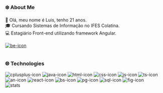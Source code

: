 ### ❄️ About Me
<div>
  <div>
  🙂 Olá, meu nome é Luis, tenho 21 anos.<br>
  🎓 Cursando Sistemas de Informação no IFES Colatina.<br>
  💻 Estagiário Front-end utilizando framework Angular.<br>
  </div><br>
   <div style="display: inline-block;">
     <a href="https://www.behance.net/luisrossim" target="_blank">
       <img src="https://img.shields.io/badge/Behance-1769ff?style=for-the-badge&logo=behance&logoColor=white" alt="be-icon">
     </a>
  </div>
</div>

#

### 🌐 Technologies
<div style="display: inline-block;">
  <img align:"center" src="https://img.shields.io/badge/C%2B%2B-00599C?style=for-the-badge&logo=c%2B%2B&logoColor=white" alt="cplusplus-icon">
  <img align:"center" src="https://img.shields.io/badge/Java-ED8B00?style=for-the-badge&logo=openjdk&logoColor=white" alt="java-icon">
  <img align:"center" src="https://img.shields.io/badge/HTML5-E34F26?style=for-the-badge&logo=html5&logoColor=white" alt="html-icon">
  <img align:"center" src="https://img.shields.io/badge/CSS3-1572B6?style=for-the-badge&logo=css3&logoColor=white" alt="css-icon">
  <img align:"center" src="https://img.shields.io/badge/JavaScript-F7DF1E?style=for-the-badge&logo=javascript&logoColor=black" alt="js-icon">
  <img align:"center" src="https://img.shields.io/badge/TypeScript-007ACC?style=for-the-badge&logo=typescript&logoColor=white" alt="ts-icon">
  <img align:"center" src="https://img.shields.io/badge/Angular-DD0031?style=for-the-badge&logo=angular&logoColor=white" alt="an-icon">
  <img align:"center" src="https://img.shields.io/badge/react-%2320232a.svg?style=for-the-badge&logo=react&logoColor=%2361DAFB" alt="react-icon">
  <img align:"center" src="https://img.shields.io/badge/Bootstrap-563D7C?style=for-the-badge&logo=bootstrap&logoColor=white" alt="bs-icon">
  <img align:"center" src="https://img.shields.io/badge/PostgreSQL-316192?style=for-the-badge&logo=postgresql&logoColor=white" alt="pg-icon">
  <img align:"center" src="https://img.shields.io/badge/mysql-%2300f.svg?style=for-the-badge&logo=mysql&logoColor=white" alt="sql-icon">
  <img align:"center" src="https://img.shields.io/badge/Figma-F24E1E?style=for-the-badge&logo=figma&logoColor=white" alt="fig-icon">
  <br>
</div><br>
<div>
  <img src="https://github-readme-stats.vercel.app/api/top-langs/?username=luisrossim&layout=donut&theme=tokyonight&border_radius=1.0&border_color=303030" alt="stats">
</div>
